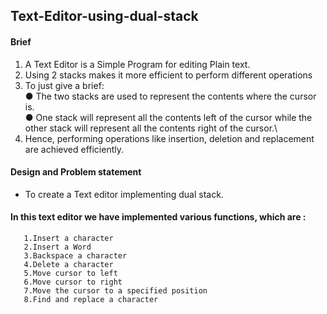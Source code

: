 ## Text-Editor-using-dual-stack
#### Brief 
1. A Text Editor is a Simple Program for editing Plain text.
2. Using 2 stacks makes it more efficient to perform different operations
3. To just give a brief:\
● The two stacks are used to represent the contents where the cursor is.\
● One stack will represent all the contents left of the cursor while the other stack will represent all the contents right of the cursor.\
4. Hence, performing operations like insertion, deletion and replacement are achieved efficiently.

#### Design and Problem statement
- To create a Text editor implementing dual stack.

#### In this text editor we have implemented various functions, which are :
       1.Insert a character
       2.Insert a Word
       3.Backspace a character
       4.Delete a character
       5.Move cursor to left 
       6.Move cursor to right
       7.Move the cursor to a specified position
       8.Find and replace a character
